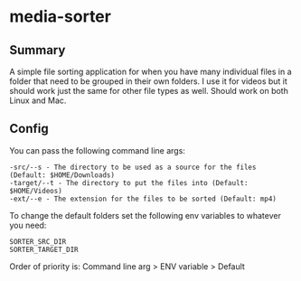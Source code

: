 # media-sorter 

## Summary
A simple file sorting application for when you have many individual files in a folder that need to be grouped in their
own folders. I use it for videos but it should work just the same for other file types as well.
Should work on both Linux and Mac.

## Config

You can pass the following command line args:
```
-src/--s - The directory to be used as a source for the files (Default: $HOME/Downloads)
-target/--t - The directory to put the files into (Default: $HOME/Videos)
-ext/--e - The extension for the files to be sorted (Default: mp4)
```

To change the default folders set the following env variables to whatever you need:
```
SORTER_SRC_DIR
SORTER_TARGET_DIR
```
Order of priority is: Command line arg > ENV variable > Default

